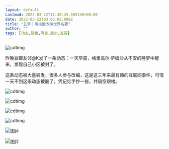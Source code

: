 ```yaml
---
layout: default
Lastmod: 2022-03-22T11:38:45.505130+00:00
date: 2022-03-22T03:05:02.000Z
title: "丑字｜用核酸改编世界名著"
author: ""
tags: [动态,跟楼,隔空,高尔,豆瓣]
---
```


![cdtimg](https://images.weserv.nl/?url=https%3A//chinadigitaltimes.net/chinese/files/2022/03/FON6nbQVIAMICiJ.jpg)

昨晚豆瓣友邻@K发了一条动态：一天早晨，格里高尔·萨姆沙从不安的睡梦中醒来，发现自己小区被封了。

这条动态被大量转发，很多人参与改编，这是这三年来最有趣的互联网事件，可惜一天不到这条动态被删了，凭记忆手抄一些，并隔空跟楼。

![cdtimg](https://images.weserv.nl/?url=https%3A//chinadigitaltimes.net/chinese/files/2022/03/post-678496-62393ce1ee9ab.)

![cdtimg](https://images.weserv.nl/?url=https%3A//chinadigitaltimes.net/chinese/files/2022/03/post-678496-62393ce4d5e5a.)

![cdtimg](https://images.weserv.nl/?url=https%3A//chinadigitaltimes.net/chinese/files/2022/03/post-678496-62393ce7a785b.)

![cdtimg](https://images.weserv.nl/?url=https%3A//chinadigitaltimes.net/chinese/files/2022/03/post-678496-62393ceadf0aa.)

![图片](https://images.weserv.nl/?url=https%3A//chinadigitaltimes.net/chinese/files/2022/03/post-678496-62393cedca418.)

![图片](https://images.weserv.nl/?url=https%3A//chinadigitaltimes.net/chinese/files/2022/03/post-678496-62393cf05d61d.)

